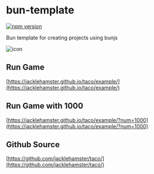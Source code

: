 # bun-template

[![npm version](https://badge.fury.io/js/@dobuki%2Ftaco.svg)](https://www.npmjs.com/package/@dobuki/taco)

Bun template for creating projects using bunjs

![icon](https://jacklehamster.github.io/taco/icon.png)

## Run Game

[https://jacklehamster.github.io/taco/example/](https://jacklehamster.github.io/taco/example/)

## Run Game with 1000

[https://jacklehamster.github.io/taco/example/?num=1000](https://jacklehamster.github.io/taco/example/?num=1000)

## Github Source

[https://github.com/jacklehamster/taco/](https://github.com/jacklehamster/taco/)
